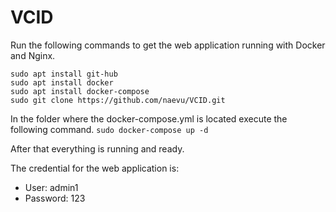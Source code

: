 # VCID

Run the following commands to get the web application running with Docker and Nginx.
```
sudo apt install git-hub
sudo apt install docker
sudo apt install docker-compose
sudo git clone https://github.com/naevu/VCID.git
```
In the folder where the docker-compose.yml is located execute the following command.
`sudo docker-compose up -d`

After that everything is running and ready.

The credential for the web application is:
* User: admin1
* Password: 123

